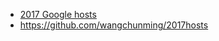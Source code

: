 
- [2017 Google hosts](https://laod.cn/hosts/2017-google-hosts.html)
- https://github.com/wangchunming/2017hosts
